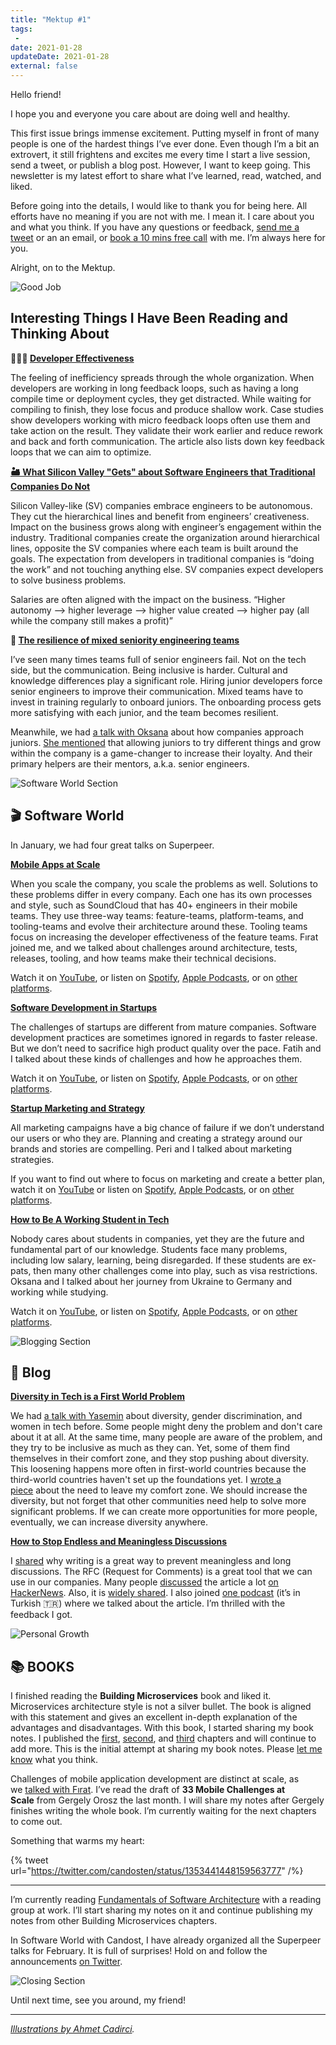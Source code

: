 ```yaml
---
title: "Mektup #1"
tags:
 -
date: 2021-01-28
updateDate: 2021-01-28
external: false
---
```


Hello friend!

I hope you and everyone you care about are doing well and healthy.

This first issue brings immense excitement. Putting myself in front of many people is one of the hardest things I’ve ever done. Even though I’m a bit an extrovert, it still frightens and excites me every time I start a live session, send a tweet, or publish a blog post. However, I want to keep going. This newsletter is my latest effort to share what I’ve learned, read, watched, and liked.

Before going into the details, I would like to thank you for being here. All efforts have no meaning if you are not with me. I mean it. I care about you and what you think. If you have any questions or feedback, [send me a tweet](https://twitter.com/candosten) or an an email, or [book a 10 mins free call](https://superpeer.com/candost/) with me. I’m always here for you.

Alright, on to the Mektup.

![Good Job](/images/content/newsletter/good-job%20(1).png)

## Interesting Things I Have Been Reading and Thinking About

**👩🏽‍💻 [Developer Effectiveness](https://martinfowler.com/articles/developer-effectiveness.html)**

The feeling of inefficiency spreads through the whole organization. When developers are working in long feedback loops, such as having a long compile time or deployment cycles, they get distracted. While waiting for compiling to finish, they lose focus and produce shallow work. Case studies show developers working with micro feedback loops often use them and take action on the result. They validate their work earlier and reduce rework and back and forth communication. The article also lists down key feedback loops that we can aim to optimize.

**[🏜 What Silicon Valley "Gets" about Software Engineers that Traditional Companies Do Not](https://blog.pragmaticengineer.com/what-silicon-valley-gets-right-on-software-engineers)**

Silicon Valley-like (SV) companies embrace engineers to be autonomous. They cut the hierarchical lines and benefit from engineers’ creativeness. Impact on the business grows along with engineer’s engagement within the industry. Traditional companies create the organization around hierarchical lines, opposite the SV companies where each team is built around the goals. The expectation from developers in traditional companies is “doing the work” and not touching anything else. SV companies expect developers to solve business problems.

Salaries are often aligned with the impact on the business. “Higher autonomy --> higher leverage --> higher value created --> higher pay (all while the company still makes a profit)”

**🦄 [The resilience of mixed seniority engineering teams](https://rbs-tito.medium.com/the-resilience-of-mixed-seniority-engineering-teams-eacb98f185d1)**

I’ve seen many times teams full of senior engineers fail. Not on the tech side, but the communication. Being inclusive is harder. Cultural and knowledge differences play a significant role. Hiring junior developers force senior engineers to improve their communication. Mixed teams have to invest in training regularly to onboard juniors. The onboarding process gets more satisfying with each junior, and the team becomes resilient.

Meanwhile, we had [a talk with Oksana](https://mediations.candost.blog/p/4-how-to-be-a-working-student) about how companies approach juniors. [She mentioned](https://youtu.be/zWZaLvvr33s?t=2142) that allowing juniors to try different things and grow within the company is a game-changer to increase their loyalty. And their primary helpers are their mentors, a.k.a. senior engineers.

![Software World Section](/images/content/newsletter/networking.png)

## 🎬 Software World

In January, we had four great talks on Superpeer.

**[Mobile Apps at Scale](https://mediations.candost.blog/p/7-mobile-apps-at-scale)**

When you scale the company, you scale the problems as well. Solutions to these problems differ in every company. Each one has its own processes and style, such as SoundCloud that has 40+ engineers in their mobile teams. They use three-way teams: feature-teams, platform-teams, and tooling-teams and evolve their architecture around these. Tooling teams focus on increasing the developer effectiveness of the feature teams. Fırat joined me, and we talked about challenges around architecture, tests, releases, tooling, and how teams make their technical decisions.

Watch it on [YouTube](https://youtu.be/Kg6W-ymbej4), or listen on [Spotify](https://open.spotify.com/episode/1XHgvXT5xKDaM3cOyEORvz?si=TiqHpf9sSCymmS8EqHEQ0Q), [Apple Podcasts](https://podcasts.apple.com/de/podcast/software-world-with-candost/id1548135276?l=en#episodeGuid=713b4718-ab46-453f-9c70-4b777573a262), or on [other platforms](https://anchor.fm/candost/episodes/7-Mobile-Apps-at-Scale---Frat-Karata-epgqu2).

**[Software Development in Startups](https://mediations.candost.blog/p/6-software-development-in-startups)**

The challenges of startups are different from mature companies. Software development practices are sometimes ignored in regards to faster release. But we don’t need to sacrifice high product quality over the pace. Fatih and I talked about these kinds of challenges and how he approaches them.

Watch it on [YouTube](https://www.youtube.com/watch?v=5aXCNWpm7So), or listen on [Spotify](https://open.spotify.com/episode/4n0XKg8qVwWTJJYCYumJpj?si=EX-VulIrS5mMfZ5X2UjhFQ), [Apple Podcasts](https://anchor.fm/candost/episodes/6-Software-Development-in-Startups---Fatih-Acet-ep86ij/a-a4dc1al), or on [other platforms](https://anchor.fm/candost/episodes/6-Software-Development-in-Startups---Fatih-Acet-ep86ij/a-a4dc1al).

**[Startup Marketing and Strategy](https://mediations.candost.blog/p/5-startup-marketing)**

All marketing campaigns have a big chance of failure if we don’t understand our users or who they are. Planning and creating a strategy around our brands and stories are compelling. Peri and I talked about marketing strategies.

If you want to find out where to focus on marketing and create a better plan, watch it on [YouTube](https://www.youtube.com/watch?v=rYYaO_02bxk) or listen on [Spotify](https://open.spotify.com/episode/0FS7bhGltsUM3ZUrZroQTU?si=lin0qwY8RdKJFc4TLa_awg), [Apple Podcasts](https://podcasts.apple.com/de/podcast/software-world-with-candost/id1548135276?l=en&i=1000505240591), or on [other platforms](https://anchor.fm/candost/episodes/5-Startup-Marketing---Peri-Kadaster-eosq0a/a-a4b66gl).

**[How to Be A Working Student in Tech](https://mediations.candost.blog/2-how-engineering-teams-work-with-product-teams)**

Nobody cares about students in companies, yet they are the future and fundamental part of our knowledge. Students face many problems, including low salary, learning, being disregarded. If these students are ex-pats, then many other challenges come into play, such as visa restrictions. Oksana and I talked about her journey from Ukraine to Germany and working while studying.

Watch it on [YouTube](https://www.youtube.com/watch?v=zWZaLvvr33s), or listen on [Spotify](https://open.spotify.com/episode/3DFEfSkZQw7kxxPhGQqQi8?si=Z9f12N5_TDqdCZiBn8GcAQ), [Apple Podcasts](https://podcasts.apple.com/de/podcast/software-world-with-candost/id1548135276?l=en&i=1000505106116), or on [other platforms](https://anchor.fm/candost/episodes/4-How-to-Be-A-Working-Student---Oksana-Shcherban-eorava/a-a4atfqb).

![Blogging Section](/images/content/newsletter/blogging.png)

## 📝 Blog

**[Diversity in Tech is a First World Problem](/diversity-in-tech-is-a-first-world-problem/)**

We had [a talk with Yasemin](https://mediations.candost.blog/p/3-diversity-gender-discrimination#details) about diversity, gender discrimination, and women in tech before. Some people might deny the problem and don't care about it at all. At the same time, many people are aware of the problem, and they try to be inclusive as much as they can. Yet, some of them find themselves in their comfort zone, and they stop pushing about diversity. This loosening happens more often in first-world countries because the third-world countries haven't set up the foundations yet. I [wrote a piece](/diversity-in-tech-is-a-first-world-problem) about the need to leave my comfort zone. We should increase the diversity, but not forget that other communities need help to solve more significant problems. If we can create more opportunities for more people, eventually, we can increase diversity anywhere.

**[How to Stop Endless and Meaningless Discussions](/how-to-stop-endless-discussions/)**

I [shared](/how-to-stop-endless-discussions/) why writing is a great way to prevent meaningless and long discussions. The RFC (Request for Comments) is a great tool that we can use in our companies. Many people [discussed](https://news.ycombinator.com/item?id=25622149) the article a lot [on HackerNews](https://news.ycombinator.com/item?id=25622149). Also, it is [widely shared](https://softwareleadweekly.com/issues/424). I also joined [one podcast](https://twitter.com/devkahvesi/status/1348382780057673734) (it’s in Turkish 🇹🇷) where we talked about the article. I’m thrilled with the feedback I got.

![Personal Growth](/images/content/newsletter/personal-growth.png)

## 📚 BOOKS

I finished reading the **Building Microservices** book and liked it. Microservices architecture style is not a silver bullet. The book is aligned with this statement and gives an excellent in-depth explanation of the advantages and disadvantages. With this book, I started sharing my book notes. I published the [first](/books/microservices-and-their-benefits/), [second](/books/the-evolutionary-architect/), and [third](/books/how-to-model-microservices/) chapters and will continue to add more. This is the initial attempt at sharing my book notes. Please [let me know](https://twitter.com/candosten) what you think.

Challenges of mobile application development are distinct at scale, as we [talked with Fırat](https://mediations.candost.blog/p/7-mobile-apps-at-scale). I’ve read the draft of **33 Mobile Challenges at Scale** from Gergely Orosz the last month. I will share my notes after Gergely finishes writing the whole book. I’m currently waiting for the next chapters to come out.

Something that warms my heart:

{% tweet url="<https://twitter.com/candosten/status/1353441448159563777>" /%}

---

I’m currently reading [Fundamentals of Software Architecture](https://www.oreilly.com/library/view/fundamentals-of-software/9781492043447/) with a reading group at work. I’ll start sharing my notes on it and continue publishing my notes from other Building Microservices chapters.

In Software World with Candost, I have already organized all the Superpeer talks for February. It is full of surprises! Hold on and follow the announcements [on Twitter](https://twitter.com/candosten).

![Closing Section](/images/content/newsletter/abstract-coffee-break.png)

Until next time, see you around, my friend!

---

_[Illustrations by Ahmet Cadirci](https://www.figma.com/@ahmet)._
